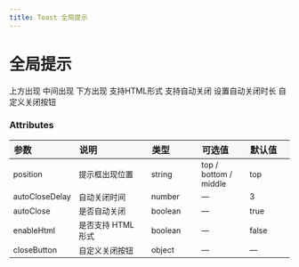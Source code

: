 ```yaml
---
title: Toast 全局提示
---
```


# 全局提示

<grid-test title="基础用法" description="基础的Toast">
  <toast-demo1></toast-demo1>
  <highlight-code slot="codeText" lang="vue">
    <y-button type="primary" @click="handleClick('top')">上方出现</y-button>
    <y-button type="primary" @click="handleClick('middle')">中间出现</y-button>
    <y-button type="primary" @click="handleClick('bottom')">下方出现</y-button>
    <script>
      import Button from '../../../../src/button'
      import Vue from 'vue'
      import plugin from '../../../../src/plugin'
      Vue.use(plugin)
      export default {
        components: {
          'y-button': Button,
        },
        methods: {
          handleClick(position) {
            this.$toast(
              `你好啊! 我在从${
                position === 'top' ? '上方' : position === 'middle' ? '中间' : '下方'
              }出现了!`,
              {
                position: position,
                autoClose: false,
              }
            )
          },
        },
      }
    </script>
  </highlight-code>
</grid-test>

<grid-test title="支持 HTML 形式显示" description="可以在弹出框中以 HTML 形式显示">
  <toast-demo2></toast-demo2>
  <highlight-code slot="codeText" lang="vue">
    <y-button type="primary" @click="handleClick">支持HTML形式</y-button>
    <script>
      import Button from '../../../../src/button'
      import Vue from 'vue'
      import plugin from '../../../../src/plugin'
      Vue.use(plugin)
      export default {
        components: {
          'y-button': Button,
        },
        methods: {
          handleClick() {
            this.$toast(
              '<strong style="color: red;">你好啊! 我是加粗红色字体!</strong>',
              {
                enableHtml: true,
                autoClose: false,
              }
            )
          },
        },
      }
    </script>
  </highlight-code>
</grid-test>

<grid-test title="自动关闭弹出框" description="可以自动关闭弹出框，也可以设置关闭延时">
  <toast-demo4></toast-demo4>
  <highlight-code slot="codeText" lang="vue">
    <y-button type="primary" @click="handleClick">支持自动关闭</y-button>
    <y-button type="primary" @click="handleClick2">设置自动关闭时长</y-button>
    <script>
      import Button from '../../../../src/button'
      import Vue from 'vue'
      import plugin from '../../../../src/plugin'
      Vue.use(plugin)
      export default {
        components: {
          'y-button': Button,
        },
        methods: {
          handleClick() {
            this.$toast('<strong>你好啊!我会在 3s 后消失</strong>', {
              enableHtml: true,
              autoClose: true,
            })
          },
          handleClick2() {
            this.$toast('<strong>你好啊!我会在 5s 后消失</strong>', {
              enableHtml: true,
              autoCloseDelay: 5,
            })
          },
        },
      }
    </script>
  </highlight-code>
</grid-test>

<grid-test title="自定义关闭" description="可以自定义关闭按钮和关闭操作">
  <toast-demo3></toast-demo3>
  <highlight-code slot="codeText" lang="vue">
    <y-button type="primary" @click="handleClick">自定义关闭按钮</y-button>
    <script>
      import Button from '../../../../src/button'
      import Vue from 'vue'
      import plugin from '../../../../src/plugin'
      Vue.use(plugin)
      export default {
        components: {
          'y-button': Button,
        },
        methods: {
          handleClick() {
            this.$toast('<strong>你好啊!我会在 5s 后消失</strong>', {
              enableHtml: true,
              closeButton: {
                text: '点我关闭',
                callback: () => {
                  alert('我又出现啦!')
                },
              },
            })
          },
        },
      }
    </script>
  </highlight-code>
</grid-test>

<style>
table th { width: 100px; text-align: left; background: #f7f7f7; } 
table th:nth-of-type(2){ width: 200px; }
table td { font-size: 14px; }
</style>

### Attributes

| 参数           | 说明               | 类型    | 可选值                | 默认值 |
| -------------- | ------------------ | ------- | --------------------- | ------ |
| position       | 提示框出现位置     | string  | top / bottom / middle | top    |
| autoCloseDelay | 自动关闭时间       | number  | —                     | 3      |
| autoClose      | 是否自动关闭       | boolean | —                     | true   |
| enableHtml     | 是否支持 HTML 形式 | boolean | —                     | false  |
| closeButton    | 自定义关闭按钮     | object  | —                     | —      |
